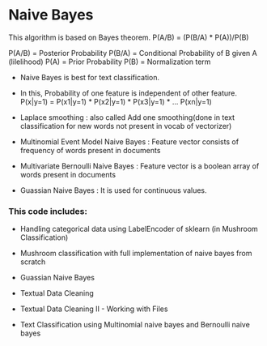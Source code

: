 # Naive Bayes

This algorithm is based on Bayes theorem.
P(A/B) = (P(B/A) * P(A))/P(B)

P(A/B) = Posterior Probability
P(B/A) = Conditional Probability of B given A (lilelihood)
P(A)   = Prior Probability
P(B)   = Normalization term

- Naive Bayes is best for text classification.

- In this, Probability of one feature is independent of other feature.
  P(x|y=1) = P(x1|y=1) *  P(x2|y=1) * P(x3|y=1) * ... P(xn|y=1)
  
- Laplace smoothing : also called Add one smoothing(done in text classification for new words not present in vocab of vectorizer)  

- Multinomial Event Model Naive Bayes : Feature vector consists of frequency of words present in documents

- Multivariate Bernoulli Naive Bayes : Feature vector is a boolean array of words present in documents

- Guassian Naive Bayes : It is used for continuous values.

  
### This code includes:

- Handling categorical data using LabelEncoder of sklearn (in Mushroom Classification)

- Mushroom classification with full implementation of naive bayes from scratch

- Guassian Naive Bayes

- Textual Data Cleaning

- Textual Data Cleaning II - Working with Files

- Text Classification using Multinomial naive bayes and Bernoulli naive bayes
